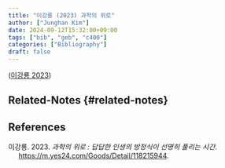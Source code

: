 ```yaml
---
title: "이강룡 (2023) 과학의 위로"
author: ["Junghan Kim"]
date: 2024-09-12T15:32:00+09:00
tags: ["bib", "geb", "c400"]
categories: ["Bibliography"]
draft: false
---
```


<!--more-->

(<a href="#citeproc_bib_item_1">이강룡 2023</a>)


## Related-Notes {#related-notes}

## References

<style>.csl-entry{text-indent: -1.5em; margin-left: 1.5em;}</style><div class="csl-bib-body">
  <div class="csl-entry"><a id="citeproc_bib_item_1"></a>이강룡. 2023. <i>과학의 위로 : 답답한 인생의 방정식이 선명히 풀리는 시간</i>. <a href="https://m.yes24.com/Goods/Detail/118215944">https://m.yes24.com/Goods/Detail/118215944</a>.</div>
</div>
